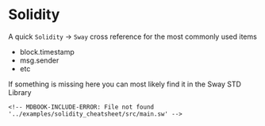# Solidity

A quick `Solidity` → `Sway` cross reference for the most commonly used items

- block.timestamp
- msg.sender
- etc

If something is missing here you can most likely find it in the Sway STD Library

```sway
<!-- MDBOOK-INCLUDE-ERROR: File not found '../examples/solidity_cheatsheet/src/main.sw' -->
```
